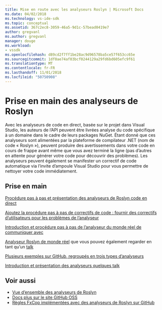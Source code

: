 ```yaml
---
title: Mise en route avec les analyseurs Roslyn | Microsoft Docs
ms.date: 04/02/2018
ms.technology: vs-ide-sdk
ms.topic: conceptual
ms.assetid: 367c2ec8-3059-46a5-9d1c-57bead0419e7
author: gregvanl
ms.author: gregvanl
manager: douge
ms.workload:
- vssdk
ms.openlocfilehash: d89cd2f7ff1be28ac9d96578ba5ce57f653cc65e
ms.sourcegitcommit: 1df0ae74af03bcf0244129a29fd6bd605efc9f61
ms.translationtype: MT
ms.contentlocale: fr-FR
ms.lasthandoff: 11/01/2018
ms.locfileid: "50750908"
---
```

# <a name="get-started-with-roslyn-analyzers"></a>Prise en main des analyseurs de Roslyn

Avec les analyseurs de code en direct, basée sur le projet dans Visual Studio, les auteurs de l’API peuvent être livrées analyse du code spécifique à un domaine dans le cadre de leurs packages NuGet. Étant donné que ces analyseurs sont alimentées par la plateforme de compilateur .NET (nom de code « Roslyn »), peuvent produire des avertissements dans votre code en cours de frappe avant même que vous avez terminé la ligne (pas d’autres en attente pour générer votre code pour découvrir des problèmes). Les analyseurs peuvent également se manifester un correctif de code automatique via l’invite d’ampoule Visual Studio pour vous permettre de nettoyer votre code immédiatement.

## <a name="get-started"></a>Prise en main

[Procédure pas à pas et présentation des analyseurs de Roslyn code en direct](https://msdn.microsoft.com/magazine/dn879356.aspx)

[Ajoutez la procédure pas à pas de correctifs de code : fournir des correctifs d’utilisateurs pour les problèmes de l’analyseur](https://msdn.microsoft.com/magazine/dn904670.aspx)

[Introduction et procédure pas à pas de l’analyseur du monde réel de communiquer avec](https://channel9.msdn.com/events/Build/2015/3-725)

[Analyseur Roslyn de monde réel](../extensibility/roslyn-analyzers-and-code-aware-library-for-immutablearrays.md) que vous pouvez également regarder en tant qu’un [talk](https://channel9.msdn.com/events/Build/2015/3-725)

[Plusieurs exemples sur GitHub, regroupés en trois types d’analyseurs](https://github.com/dotnet/roslyn/blob/master/docs/analyzers/Analyzer%20Samples.md)

[Introduction et présentation des analyseurs quelques talk](https://channel9.msdn.com/Events/dotnetConf/2015/NET-Compiler-Platform-Roslyn-Analyzers-and-the-Rise-of-Code-Aware-Libraries)

## <a name="see-also"></a>Voir aussi

- [Vue d’ensemble des analyseurs de Roslyn](../code-quality/roslyn-analyzers-overview.md)
- [Docs plus sur le site GitHub OSS](https://github.com/dotnet/roslyn/tree/master/docs/analyzers)
- [Règles FxCop implémentées avec des analyseurs de Roslyn sur GitHub](https://github.com/dotnet/roslyn/tree/master/src/Diagnostics/FxCop)
